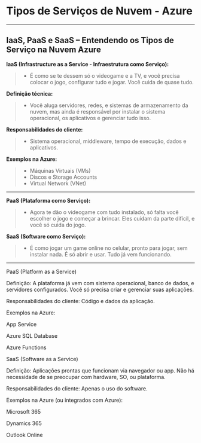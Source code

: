 # **Tipos de Serviços de Nuvem - Azure**


---

## **IaaS, PaaS e SaaS – Entendendo os Tipos de Serviço na Nuvem Azure**

**IaaS (Infrastructure as a Service - Infraestrutura como Serviço):**
 
> - É como se te dessem só o videogame e a TV, e você precisa colocar o jogo, configurar tudo e jogar. Você cuida de quase tudo.

**Definição técnica:**  
> - Você aluga servidores, redes, e sistemas de armazenamento da nuvem, mas ainda é responsável por instalar o sistema operacional, os aplicativos e gerenciar tudo isso.

**Responsabilidades do cliente:**  
> - Sistema operacional, middleware, tempo de execução, dados e aplicativos.

**Exemplos na Azure:**    
> - Máquinas Virtuais (VMs)
> - Discos e Storage Accounts
> - Virtual Network (VNet)

---
  
**PaaS (Plataforma como Serviço):**
> - Agora te dão o videogame com tudo instalado, só falta você escolher o jogo e começar a brincar. Eles cuidam da parte difícil, e você só cuida do jogo.  
  
**SaaS (Software como Serviço):**
> - É como jogar um game online no celular, pronto para jogar, sem instalar nada. É só abrir e usar. Tudo já vem funcionando.  

---

PaaS (Platform as a Service)

Definição:
A plataforma já vem com sistema operacional, banco de dados, e servidores configurados. Você só precisa criar e gerenciar suas aplicações.

Responsabilidades do cliente:
Código e dados da aplicação.

Exemplos na Azure:

App Service

Azure SQL Database

Azure Functions



SaaS (Software as a Service)

Definição:
Aplicações prontas que funcionam via navegador ou app. Não há necessidade de se preocupar com hardware, SO, ou plataforma.

Responsabilidades do cliente:
Apenas o uso do software.

Exemplos na Azure (ou integrados com Azure):

Microsoft 365

Dynamics 365

Outlook Online